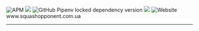 
<img alt="APM" src="https://img.shields.io/apm/l/vim-mode">
<img src="https://img.shields.io/badge/code%20style-black-000000.svg" /> 
<img alt="GitHub Pipenv locked dependency version" src="https://img.shields.io/github/pipenv/locked/dependency-version/metabolize/rq-dashboard-on-heroku/flask">
<img src="https://img.shields.io/badge/deploy-heroku-blue" /> 
<img alt="Website" src="https://img.shields.io/website?down_color=lightgrey&down_message=offline&style=for-the-badge&up_color=blue&up_message=online&url=https%3A%2F%2Fshields.io">www.squashopponent.com.ua<hr>
